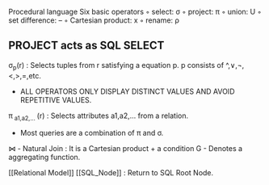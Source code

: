 Procedural language
Six basic operators
◦ select: σ
◦ project: π
◦ union: U
◦ set difference: –
◦ Cartesian product: x
◦ rename: ρ

## PROJECT acts as SQL SELECT

σ<sub>p</sub>(r) : Selects tuples from r satisfying a equation p. p consists of ^,∨,¬,<,>,=,etc. 

- ALL OPERATORS ONLY DISPLAY DISTINCT VALUES AND AVOID REPETITIVE VALUES.

π<sub> a1,a2,... </sub>(r) : Selects attributes a1,a2,... from a relation.

- Most queries are a combination of π and σ.

⋈ - Natural Join : It is a Cartesian product + a condition
G - Denotes a aggregating function.


[[Relational Model]]
[[SQL_Node]] : Return to  SQL Root Node.